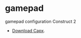 # gamepad
gamepad configuration Construct 2 


- [Download Capx](https://github.com/franciscorabelo/gamepad/raw/master/Gamepad_v3.capx).
